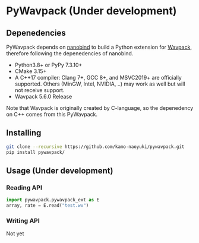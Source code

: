 # PyWavpack (Under development)
## Depenedencies

PyWavpack depends on [nanobind](https://github.com/wjakob/nanobind) to build a Python extension for [Wavpack](https://github.com/dbry/WavPack), therefore following the depenedencies of nanobind.

- Python3.8+ or PyPy 7.3.10+
- CMake 3.15+
- A C++17 compiler: Clang 7+, GCC 8+, and MSVC2019+ are officially supported. Others (MinGW, Intel, NVIDIA, ..) may work as well but will not receive support.
- Wavpack 5.6.0 Release


Note that Wavpack is originally created by C-language, so the depenedency on C++ comes from this PyWavpack.

## Installing


```sh
git clone --recursive https://github.com/kamo-naoyuki/pywavpack.git
pip install pywavpack/
```

## Usage (Under development)

### Reading API

```python
import pywavpack.pywavpack_ext as E
array, rate = E.read("test.wv")
```

### Writing API

Not yet
